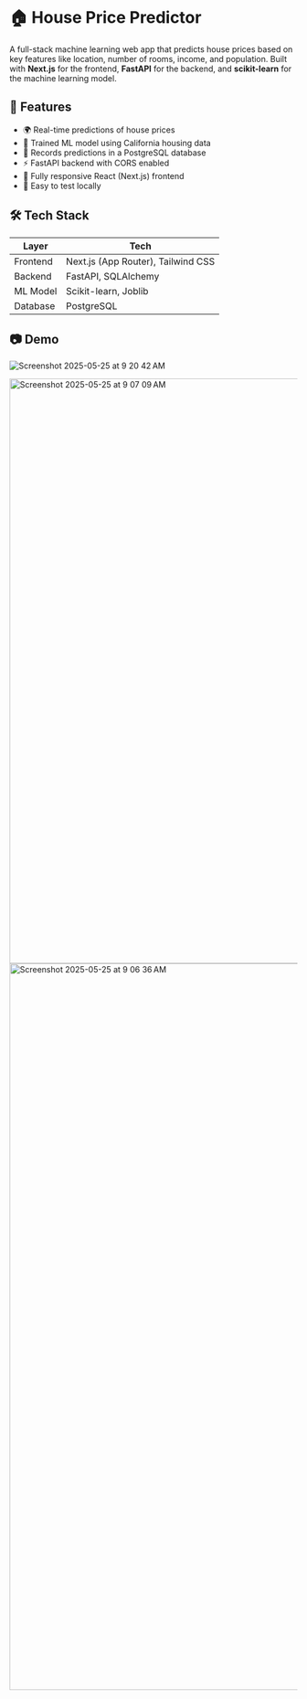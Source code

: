 # 🏠 House Price Predictor

A full-stack machine learning web app that predicts house prices based on key features like location, number of rooms, income, and population. Built with **Next.js** for the frontend, **FastAPI** for the backend, and **scikit-learn** for the machine learning model.

## 🚀 Features

- 🌍 Real-time predictions of house prices
- 🧠 Trained ML model using California housing data
- 💾 Records predictions in a PostgreSQL database
- ⚡ FastAPI backend with CORS enabled
- 🎯 Fully responsive React (Next.js) frontend
- 🧪 Easy to test locally

## 🛠️ Tech Stack

| Layer       | Tech                            |
|-------------|---------------------------------|
| Frontend    | Next.js (App Router), Tailwind CSS |
| Backend     | FastAPI, SQLAlchemy             |
| ML Model    | Scikit-learn, Joblib            |
| Database    | PostgreSQL                      |

## 📷 Demo
![Screenshot 2025-05-25 at 9 20 42 AM](https://github.com/user-attachments/assets/f445626c-44ed-4eb8-a829-77de1a5eb56c) 


<img width="1024" alt="Screenshot 2025-05-25 at 9 07 09 AM" src="https://github.com/user-attachments/assets/508c529a-596e-4380-9c01-4e62714c8452" />

<img width="1272" alt="Screenshot 2025-05-25 at 9 06 36 AM" src="https://github.com/user-attachments/assets/0d7348e5-f2e8-43d2-8f23-87b59a19c045" />



